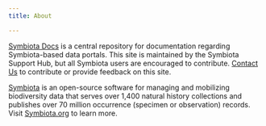 ```yaml
---
title: About

---
```

[Symbiota Docs](https://symbiota.org/docs) is a central repository for documentation regarding Symbiota-based data portals. This site is maintained by the Symbiota Support Hub, but all Symbiota users are encouraged to contribute. [Contact Us](https://biokic.github.io/symbiota-docs/contact/) to contribute or provide feedback on this site.

[Symbiota](https://symbiota.org/) is an open-source software for managing and mobilizing biodiversity data that serves over 1,400 natural history collections and publishes over 70 million occurrence (specimen or observation) records. Visit [Symbiota.org](https://symbiota.org/) to learn more.
